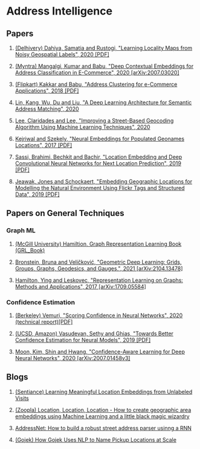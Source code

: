 # Address Intelligence

## Papers

1. [(Delhivery) Dahiya, Samatia and Rustogi, "Learning Locality Maps from Noisy Geospatial Labels", 2020 [PDF]](https://www.cse.iitd.ac.in/~dahiya/loc-maps-sac20.pdf)

1. [(Myntra) Mangalgi, Kumar and Babu, "Deep Contextual Embeddings for Address Classification in E-Commerce", 2020 [arXiv:2007.03020]](https://arxiv.org/abs/2007.03020)

1. [(Flipkart) Kakkar and Babu, "Address Clustering for e-Commerce Applications", 2018 [PDF]](http://ceur-ws.org/Vol-2319/paper8.pdf)

1. [Lin, Kang, Wu, Du and Liu, "A Deep Learning Architecture for Semantic Address Matching", 2020](https://www.researchgate.net/publication/336510907_A_deep_learning_architecture_for_semantic_address_matching)

1. [Lee, Claridades and Lee, "Improving a Street-Based Geocoding Algorithm Using Machine Learning Techniques", 2020](https://www.mdpi.com/2076-3417/10/16/5628)

1. [Kejriwal and Szekely, "Neural Embeddings for Populated Geonames Locations", 2017 [PDF]](https://iswc2017.semanticweb.org/wp-content/uploads/papers/MainProceedings/371.pdf)

1. [Sassi, Brahimi, Bechkit and Bachir, "Location Embedding and Deep Convolutional Neural Networks for Next Location Prediction", 2019 [PDF]](https://hal.archives-ouvertes.fr/hal-02357778/document)

1. [Jeawak, Jones and Schockaert, "Embedding Geographic Locations for Modelling the Natural Environment Using Flickr Tags and Structured Data", 2019 [PDF]](http://orca.cf.ac.uk/119323/1/ECIR2019.pdf)

## Papers on General Techniques

### Graph ML

1. [(McGill University) Hamiltion, Graph Representation Learning Book (GRL_Book)](https://www.cs.mcgill.ca/~wlh/grl_book/)

1. [Bronstein, Bruna and Veličković, "Geometric Deep Learning: Grids, Groups, Graphs, Geodesics, and Gauges,", 2021 [arXiv:2104.13478]](https://arxiv.org/abs/2104.13478)

1. [Hamilton, Ying and Leskovec, "Representation Learning on Graphs: Methods and Applications", 2017 [arXiv:1709.05584]](https://arxiv.org/abs/1709.05584)


### Confidence Estimation

1. [(Berkeley) Vemuri, "Scoring Confidence in Neural Networks", 2020 (technical report)[PDF]](https://www2.eecs.berkeley.edu/Pubs/TechRpts/2020/EECS-2020-132.pdf)

1. [(UCSD, Amazon) Vasudevan, Sethy and Ghias, "Towards Better Confidence Estimation for Neural Models", 2019 [PDF]](https://assets.amazon.science/06/57/1f6c039b469ab163b301abf8d1a9/towards-better-confidence-estimation-for-neural-models.pdf)

1. [Moon, Kim, Shin and Hwang, "Confidence-Aware Learning for Deep Neural Networks", 2020 [arXiv:2007.01458v3]](https://arxiv.org/abs/2007.01458)


## Blogs

1. [(Sentiance) Learning Meaningful Location Embeddings from Unlabeled Visits](https://www.sentiance.com/2018/01/29/unlabeled-visits/)

1. [(Zoopla) Location, Location, Location - How to create geographic area embeddings using Machine Learning and a little black magic wizardry](https://towardsdatascience.com/location-location-location-ec2cc8a223b1)

1. [AddressNet: How to build a robust street address parser usinng a RNN](https://towardsdatascience.com/addressnet-how-to-build-a-robust-street-address-parser-using-a-recurrent-neural-network-518d97b9aebd)

1. [(Gojek) How Gojek Uses NLP to Name Pickup Locations at Scale](https://www.gojek.io/blog/nlp-cartobert)

